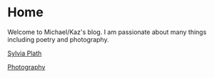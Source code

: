 # Home
Welcome to Michael/Kaz's blog. I am passionate about many things including poetry and photography.

[Sylvia Plath](./Sylvia-Plath.html)

[Photography](./Photography.html)
